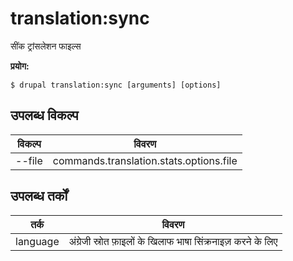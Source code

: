# translation:sync
सींक ट्रांसलेशन फाइल्स

**प्रयोग:**
```
$ drupal translation:sync [arguments] [options] 
```

## उपलब्ध विकल्प
विकल्प | विवरण
-------|-------------
--file | commands.translation.stats.options.file

## उपलब्ध तर्कों
तर्क | विवरण
---------|-------------
language | अंग्रेजी स्रोत फ़ाइलों के खिलाफ भाषा सिंक्रनाइज़ करने के लिए

